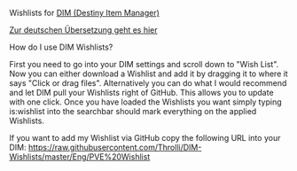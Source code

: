 Wishlists for [DIM (Destiny Item Manager)](https://app.destinyitemmanager.com/4611686018468280319/d2/inventory)

[Zur deutschen Übersetzung geht es hier](https://github.com/Throlli/DIM-Wishlists/blob/master/Ger/)

How do I use DIM Wishlists?

First you need to go into your DIM settings and scroll down to "Wish List". Now you can either download a Wishlist and add it by dragging it to where it says "Click or drag files".
Alternatively you can do what I would recommend and let DIM pull your Wishlists right of GitHub. This allows you to update with one click.
Once you have loaded the Wishlists you want simply typing is:wishlist into the searchbar should mark everything on the applied Wishlists.

If you want to add my Wishlist via GitHub copy the following URL into your DIM:
https://raw.githubusercontent.com/Throlli/DIM-Wishlists/master/Eng/PVE%20Wishlist
